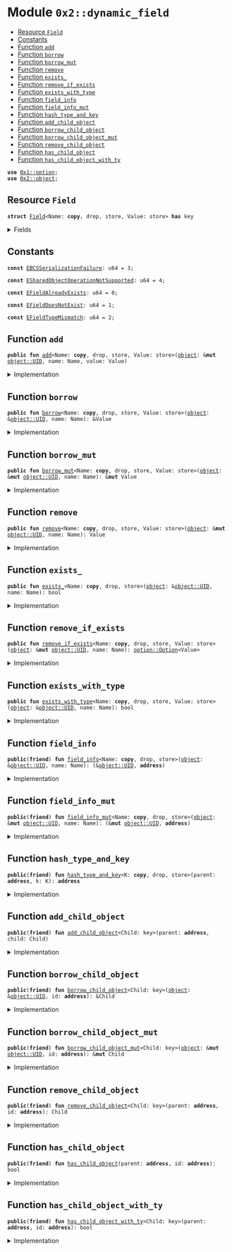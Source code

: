 
<a name="0x2_dynamic_field"></a>

# Module `0x2::dynamic_field`



-  [Resource `Field`](#0x2_dynamic_field_Field)
-  [Constants](#@Constants_0)
-  [Function `add`](#0x2_dynamic_field_add)
-  [Function `borrow`](#0x2_dynamic_field_borrow)
-  [Function `borrow_mut`](#0x2_dynamic_field_borrow_mut)
-  [Function `remove`](#0x2_dynamic_field_remove)
-  [Function `exists_`](#0x2_dynamic_field_exists_)
-  [Function `remove_if_exists`](#0x2_dynamic_field_remove_if_exists)
-  [Function `exists_with_type`](#0x2_dynamic_field_exists_with_type)
-  [Function `field_info`](#0x2_dynamic_field_field_info)
-  [Function `field_info_mut`](#0x2_dynamic_field_field_info_mut)
-  [Function `hash_type_and_key`](#0x2_dynamic_field_hash_type_and_key)
-  [Function `add_child_object`](#0x2_dynamic_field_add_child_object)
-  [Function `borrow_child_object`](#0x2_dynamic_field_borrow_child_object)
-  [Function `borrow_child_object_mut`](#0x2_dynamic_field_borrow_child_object_mut)
-  [Function `remove_child_object`](#0x2_dynamic_field_remove_child_object)
-  [Function `has_child_object`](#0x2_dynamic_field_has_child_object)
-  [Function `has_child_object_with_ty`](#0x2_dynamic_field_has_child_object_with_ty)


<pre><code><b>use</b> <a href="../../dependencies/move-stdlib/option.md#0x1_option">0x1::option</a>;
<b>use</b> <a href="../../dependencies/sui-framework/object.md#0x2_object">0x2::object</a>;
</code></pre>



<a name="0x2_dynamic_field_Field"></a>

## Resource `Field`



<pre><code><b>struct</b> <a href="../../dependencies/sui-framework/dynamic_field.md#0x2_dynamic_field_Field">Field</a>&lt;Name: <b>copy</b>, drop, store, Value: store&gt; <b>has</b> key
</code></pre>



<details>
<summary>Fields</summary>


<dl>
<dt>
<code>id: <a href="../../dependencies/sui-framework/object.md#0x2_object_UID">object::UID</a></code>
</dt>
<dd>

</dd>
<dt>
<code>name: Name</code>
</dt>
<dd>

</dd>
<dt>
<code>value: Value</code>
</dt>
<dd>

</dd>
</dl>


</details>

<a name="@Constants_0"></a>

## Constants


<a name="0x2_dynamic_field_EBCSSerializationFailure"></a>



<pre><code><b>const</b> <a href="../../dependencies/sui-framework/dynamic_field.md#0x2_dynamic_field_EBCSSerializationFailure">EBCSSerializationFailure</a>: u64 = 3;
</code></pre>



<a name="0x2_dynamic_field_ESharedObjectOperationNotSupported"></a>



<pre><code><b>const</b> <a href="../../dependencies/sui-framework/dynamic_field.md#0x2_dynamic_field_ESharedObjectOperationNotSupported">ESharedObjectOperationNotSupported</a>: u64 = 4;
</code></pre>



<a name="0x2_dynamic_field_EFieldAlreadyExists"></a>



<pre><code><b>const</b> <a href="../../dependencies/sui-framework/dynamic_field.md#0x2_dynamic_field_EFieldAlreadyExists">EFieldAlreadyExists</a>: u64 = 0;
</code></pre>



<a name="0x2_dynamic_field_EFieldDoesNotExist"></a>



<pre><code><b>const</b> <a href="../../dependencies/sui-framework/dynamic_field.md#0x2_dynamic_field_EFieldDoesNotExist">EFieldDoesNotExist</a>: u64 = 1;
</code></pre>



<a name="0x2_dynamic_field_EFieldTypeMismatch"></a>



<pre><code><b>const</b> <a href="../../dependencies/sui-framework/dynamic_field.md#0x2_dynamic_field_EFieldTypeMismatch">EFieldTypeMismatch</a>: u64 = 2;
</code></pre>



<a name="0x2_dynamic_field_add"></a>

## Function `add`



<pre><code><b>public</b> <b>fun</b> <a href="../../dependencies/sui-framework/dynamic_field.md#0x2_dynamic_field_add">add</a>&lt;Name: <b>copy</b>, drop, store, Value: store&gt;(<a href="../../dependencies/sui-framework/object.md#0x2_object">object</a>: &<b>mut</b> <a href="../../dependencies/sui-framework/object.md#0x2_object_UID">object::UID</a>, name: Name, value: Value)
</code></pre>



<details>
<summary>Implementation</summary>


<pre><code><b>public</b> <b>fun</b> <a href="../../dependencies/sui-framework/dynamic_field.md#0x2_dynamic_field_add">add</a>&lt;Name: <b>copy</b> + drop + store, Value: store&gt;(
    // we <b>use</b> &<b>mut</b> UID in several spots for access control
    <a href="../../dependencies/sui-framework/object.md#0x2_object">object</a>: &<b>mut</b> UID,
    name: Name,
    value: Value,
) {
    <b>let</b> object_addr = <a href="../../dependencies/sui-framework/object.md#0x2_object_uid_to_address">object::uid_to_address</a>(<a href="../../dependencies/sui-framework/object.md#0x2_object">object</a>);
    <b>let</b> <a href="../../dependencies/sui-framework/hash.md#0x2_hash">hash</a> = <a href="../../dependencies/sui-framework/dynamic_field.md#0x2_dynamic_field_hash_type_and_key">hash_type_and_key</a>(object_addr, name);
    <b>assert</b>!(!<a href="../../dependencies/sui-framework/dynamic_field.md#0x2_dynamic_field_has_child_object">has_child_object</a>(object_addr, <a href="../../dependencies/sui-framework/hash.md#0x2_hash">hash</a>), <a href="../../dependencies/sui-framework/dynamic_field.md#0x2_dynamic_field_EFieldAlreadyExists">EFieldAlreadyExists</a>);
    <b>let</b> field = <a href="../../dependencies/sui-framework/dynamic_field.md#0x2_dynamic_field_Field">Field</a> {
        id: <a href="../../dependencies/sui-framework/object.md#0x2_object_new_uid_from_hash">object::new_uid_from_hash</a>(<a href="../../dependencies/sui-framework/hash.md#0x2_hash">hash</a>),
        name,
        value,
    };
    <a href="../../dependencies/sui-framework/dynamic_field.md#0x2_dynamic_field_add_child_object">add_child_object</a>(object_addr, field)
}
</code></pre>



</details>

<a name="0x2_dynamic_field_borrow"></a>

## Function `borrow`



<pre><code><b>public</b> <b>fun</b> <a href="../../dependencies/sui-framework/dynamic_field.md#0x2_dynamic_field_borrow">borrow</a>&lt;Name: <b>copy</b>, drop, store, Value: store&gt;(<a href="../../dependencies/sui-framework/object.md#0x2_object">object</a>: &<a href="../../dependencies/sui-framework/object.md#0x2_object_UID">object::UID</a>, name: Name): &Value
</code></pre>



<details>
<summary>Implementation</summary>


<pre><code><b>public</b> <b>fun</b> <a href="../../dependencies/sui-framework/dynamic_field.md#0x2_dynamic_field_borrow">borrow</a>&lt;Name: <b>copy</b> + drop + store, Value: store&gt;(
    <a href="../../dependencies/sui-framework/object.md#0x2_object">object</a>: &UID,
    name: Name,
): &Value {
    <b>let</b> object_addr = <a href="../../dependencies/sui-framework/object.md#0x2_object_uid_to_address">object::uid_to_address</a>(<a href="../../dependencies/sui-framework/object.md#0x2_object">object</a>);
    <b>let</b> <a href="../../dependencies/sui-framework/hash.md#0x2_hash">hash</a> = <a href="../../dependencies/sui-framework/dynamic_field.md#0x2_dynamic_field_hash_type_and_key">hash_type_and_key</a>(object_addr, name);
    <b>let</b> field = <a href="../../dependencies/sui-framework/dynamic_field.md#0x2_dynamic_field_borrow_child_object">borrow_child_object</a>&lt;<a href="../../dependencies/sui-framework/dynamic_field.md#0x2_dynamic_field_Field">Field</a>&lt;Name, Value&gt;&gt;(<a href="../../dependencies/sui-framework/object.md#0x2_object">object</a>, <a href="../../dependencies/sui-framework/hash.md#0x2_hash">hash</a>);
    &field.value
}
</code></pre>



</details>

<a name="0x2_dynamic_field_borrow_mut"></a>

## Function `borrow_mut`



<pre><code><b>public</b> <b>fun</b> <a href="../../dependencies/sui-framework/dynamic_field.md#0x2_dynamic_field_borrow_mut">borrow_mut</a>&lt;Name: <b>copy</b>, drop, store, Value: store&gt;(<a href="../../dependencies/sui-framework/object.md#0x2_object">object</a>: &<b>mut</b> <a href="../../dependencies/sui-framework/object.md#0x2_object_UID">object::UID</a>, name: Name): &<b>mut</b> Value
</code></pre>



<details>
<summary>Implementation</summary>


<pre><code><b>public</b> <b>fun</b> <a href="../../dependencies/sui-framework/dynamic_field.md#0x2_dynamic_field_borrow_mut">borrow_mut</a>&lt;Name: <b>copy</b> + drop + store, Value: store&gt;(
    <a href="../../dependencies/sui-framework/object.md#0x2_object">object</a>: &<b>mut</b> UID,
    name: Name,
): &<b>mut</b> Value {
    <b>let</b> object_addr = <a href="../../dependencies/sui-framework/object.md#0x2_object_uid_to_address">object::uid_to_address</a>(<a href="../../dependencies/sui-framework/object.md#0x2_object">object</a>);
    <b>let</b> <a href="../../dependencies/sui-framework/hash.md#0x2_hash">hash</a> = <a href="../../dependencies/sui-framework/dynamic_field.md#0x2_dynamic_field_hash_type_and_key">hash_type_and_key</a>(object_addr, name);
    <b>let</b> field = <a href="../../dependencies/sui-framework/dynamic_field.md#0x2_dynamic_field_borrow_child_object_mut">borrow_child_object_mut</a>&lt;<a href="../../dependencies/sui-framework/dynamic_field.md#0x2_dynamic_field_Field">Field</a>&lt;Name, Value&gt;&gt;(<a href="../../dependencies/sui-framework/object.md#0x2_object">object</a>, <a href="../../dependencies/sui-framework/hash.md#0x2_hash">hash</a>);
    &<b>mut</b> field.value
}
</code></pre>



</details>

<a name="0x2_dynamic_field_remove"></a>

## Function `remove`



<pre><code><b>public</b> <b>fun</b> <a href="../../dependencies/sui-framework/dynamic_field.md#0x2_dynamic_field_remove">remove</a>&lt;Name: <b>copy</b>, drop, store, Value: store&gt;(<a href="../../dependencies/sui-framework/object.md#0x2_object">object</a>: &<b>mut</b> <a href="../../dependencies/sui-framework/object.md#0x2_object_UID">object::UID</a>, name: Name): Value
</code></pre>



<details>
<summary>Implementation</summary>


<pre><code><b>public</b> <b>fun</b> <a href="../../dependencies/sui-framework/dynamic_field.md#0x2_dynamic_field_remove">remove</a>&lt;Name: <b>copy</b> + drop + store, Value: store&gt;(
    <a href="../../dependencies/sui-framework/object.md#0x2_object">object</a>: &<b>mut</b> UID,
    name: Name,
): Value {
    <b>let</b> object_addr = <a href="../../dependencies/sui-framework/object.md#0x2_object_uid_to_address">object::uid_to_address</a>(<a href="../../dependencies/sui-framework/object.md#0x2_object">object</a>);
    <b>let</b> <a href="../../dependencies/sui-framework/hash.md#0x2_hash">hash</a> = <a href="../../dependencies/sui-framework/dynamic_field.md#0x2_dynamic_field_hash_type_and_key">hash_type_and_key</a>(object_addr, name);
    <b>let</b> <a href="../../dependencies/sui-framework/dynamic_field.md#0x2_dynamic_field_Field">Field</a> { id, name: _, value } = <a href="../../dependencies/sui-framework/dynamic_field.md#0x2_dynamic_field_remove_child_object">remove_child_object</a>&lt;<a href="../../dependencies/sui-framework/dynamic_field.md#0x2_dynamic_field_Field">Field</a>&lt;Name, Value&gt;&gt;(object_addr, <a href="../../dependencies/sui-framework/hash.md#0x2_hash">hash</a>);
    <a href="../../dependencies/sui-framework/object.md#0x2_object_delete">object::delete</a>(id);
    value
}
</code></pre>



</details>

<a name="0x2_dynamic_field_exists_"></a>

## Function `exists_`



<pre><code><b>public</b> <b>fun</b> <a href="../../dependencies/sui-framework/dynamic_field.md#0x2_dynamic_field_exists_">exists_</a>&lt;Name: <b>copy</b>, drop, store&gt;(<a href="../../dependencies/sui-framework/object.md#0x2_object">object</a>: &<a href="../../dependencies/sui-framework/object.md#0x2_object_UID">object::UID</a>, name: Name): bool
</code></pre>



<details>
<summary>Implementation</summary>


<pre><code><b>public</b> <b>fun</b> <a href="../../dependencies/sui-framework/dynamic_field.md#0x2_dynamic_field_exists_">exists_</a>&lt;Name: <b>copy</b> + drop + store&gt;(
    <a href="../../dependencies/sui-framework/object.md#0x2_object">object</a>: &UID,
    name: Name,
): bool {
    <b>let</b> object_addr = <a href="../../dependencies/sui-framework/object.md#0x2_object_uid_to_address">object::uid_to_address</a>(<a href="../../dependencies/sui-framework/object.md#0x2_object">object</a>);
    <b>let</b> <a href="../../dependencies/sui-framework/hash.md#0x2_hash">hash</a> = <a href="../../dependencies/sui-framework/dynamic_field.md#0x2_dynamic_field_hash_type_and_key">hash_type_and_key</a>(object_addr, name);
    <a href="../../dependencies/sui-framework/dynamic_field.md#0x2_dynamic_field_has_child_object">has_child_object</a>(object_addr, <a href="../../dependencies/sui-framework/hash.md#0x2_hash">hash</a>)
}
</code></pre>



</details>

<a name="0x2_dynamic_field_remove_if_exists"></a>

## Function `remove_if_exists`



<pre><code><b>public</b> <b>fun</b> <a href="../../dependencies/sui-framework/dynamic_field.md#0x2_dynamic_field_remove_if_exists">remove_if_exists</a>&lt;Name: <b>copy</b>, drop, store, Value: store&gt;(<a href="../../dependencies/sui-framework/object.md#0x2_object">object</a>: &<b>mut</b> <a href="../../dependencies/sui-framework/object.md#0x2_object_UID">object::UID</a>, name: Name): <a href="../../dependencies/move-stdlib/option.md#0x1_option_Option">option::Option</a>&lt;Value&gt;
</code></pre>



<details>
<summary>Implementation</summary>


<pre><code><b>public</b> <b>fun</b> <a href="../../dependencies/sui-framework/dynamic_field.md#0x2_dynamic_field_remove_if_exists">remove_if_exists</a>&lt;Name: <b>copy</b> + drop + store, Value: store&gt;(
    <a href="../../dependencies/sui-framework/object.md#0x2_object">object</a>: &<b>mut</b> UID,
    name: Name
): Option&lt;Value&gt; {
    <b>if</b> (<a href="../../dependencies/sui-framework/dynamic_field.md#0x2_dynamic_field_exists_">exists_</a>&lt;Name&gt;(<a href="../../dependencies/sui-framework/object.md#0x2_object">object</a>, name)) {
        <a href="../../dependencies/move-stdlib/option.md#0x1_option_some">option::some</a>(<a href="../../dependencies/sui-framework/dynamic_field.md#0x2_dynamic_field_remove">remove</a>(<a href="../../dependencies/sui-framework/object.md#0x2_object">object</a>, name))
    } <b>else</b> {
        <a href="../../dependencies/move-stdlib/option.md#0x1_option_none">option::none</a>()
    }
}
</code></pre>



</details>

<a name="0x2_dynamic_field_exists_with_type"></a>

## Function `exists_with_type`



<pre><code><b>public</b> <b>fun</b> <a href="../../dependencies/sui-framework/dynamic_field.md#0x2_dynamic_field_exists_with_type">exists_with_type</a>&lt;Name: <b>copy</b>, drop, store, Value: store&gt;(<a href="../../dependencies/sui-framework/object.md#0x2_object">object</a>: &<a href="../../dependencies/sui-framework/object.md#0x2_object_UID">object::UID</a>, name: Name): bool
</code></pre>



<details>
<summary>Implementation</summary>


<pre><code><b>public</b> <b>fun</b> <a href="../../dependencies/sui-framework/dynamic_field.md#0x2_dynamic_field_exists_with_type">exists_with_type</a>&lt;Name: <b>copy</b> + drop + store, Value: store&gt;(
    <a href="../../dependencies/sui-framework/object.md#0x2_object">object</a>: &UID,
    name: Name,
): bool {
    <b>let</b> object_addr = <a href="../../dependencies/sui-framework/object.md#0x2_object_uid_to_address">object::uid_to_address</a>(<a href="../../dependencies/sui-framework/object.md#0x2_object">object</a>);
    <b>let</b> <a href="../../dependencies/sui-framework/hash.md#0x2_hash">hash</a> = <a href="../../dependencies/sui-framework/dynamic_field.md#0x2_dynamic_field_hash_type_and_key">hash_type_and_key</a>(object_addr, name);
    <a href="../../dependencies/sui-framework/dynamic_field.md#0x2_dynamic_field_has_child_object_with_ty">has_child_object_with_ty</a>&lt;<a href="../../dependencies/sui-framework/dynamic_field.md#0x2_dynamic_field_Field">Field</a>&lt;Name, Value&gt;&gt;(object_addr, <a href="../../dependencies/sui-framework/hash.md#0x2_hash">hash</a>)
}
</code></pre>



</details>

<a name="0x2_dynamic_field_field_info"></a>

## Function `field_info`



<pre><code><b>public</b>(<b>friend</b>) <b>fun</b> <a href="../../dependencies/sui-framework/dynamic_field.md#0x2_dynamic_field_field_info">field_info</a>&lt;Name: <b>copy</b>, drop, store&gt;(<a href="../../dependencies/sui-framework/object.md#0x2_object">object</a>: &<a href="../../dependencies/sui-framework/object.md#0x2_object_UID">object::UID</a>, name: Name): (&<a href="../../dependencies/sui-framework/object.md#0x2_object_UID">object::UID</a>, <b>address</b>)
</code></pre>



<details>
<summary>Implementation</summary>


<pre><code><b>public</b>(<b>friend</b>) <b>fun</b> <a href="../../dependencies/sui-framework/dynamic_field.md#0x2_dynamic_field_field_info">field_info</a>&lt;Name: <b>copy</b> + drop + store&gt;(
    <a href="../../dependencies/sui-framework/object.md#0x2_object">object</a>: &UID,
    name: Name,
): (&UID, <b>address</b>) {
    <b>let</b> object_addr = <a href="../../dependencies/sui-framework/object.md#0x2_object_uid_to_address">object::uid_to_address</a>(<a href="../../dependencies/sui-framework/object.md#0x2_object">object</a>);
    <b>let</b> <a href="../../dependencies/sui-framework/hash.md#0x2_hash">hash</a> = <a href="../../dependencies/sui-framework/dynamic_field.md#0x2_dynamic_field_hash_type_and_key">hash_type_and_key</a>(object_addr, name);
    <b>let</b> <a href="../../dependencies/sui-framework/dynamic_field.md#0x2_dynamic_field_Field">Field</a> { id, name: _, value } = <a href="../../dependencies/sui-framework/dynamic_field.md#0x2_dynamic_field_borrow_child_object">borrow_child_object</a>&lt;<a href="../../dependencies/sui-framework/dynamic_field.md#0x2_dynamic_field_Field">Field</a>&lt;Name, ID&gt;&gt;(<a href="../../dependencies/sui-framework/object.md#0x2_object">object</a>, <a href="../../dependencies/sui-framework/hash.md#0x2_hash">hash</a>);
    (id, <a href="../../dependencies/sui-framework/object.md#0x2_object_id_to_address">object::id_to_address</a>(value))
}
</code></pre>



</details>

<a name="0x2_dynamic_field_field_info_mut"></a>

## Function `field_info_mut`



<pre><code><b>public</b>(<b>friend</b>) <b>fun</b> <a href="../../dependencies/sui-framework/dynamic_field.md#0x2_dynamic_field_field_info_mut">field_info_mut</a>&lt;Name: <b>copy</b>, drop, store&gt;(<a href="../../dependencies/sui-framework/object.md#0x2_object">object</a>: &<b>mut</b> <a href="../../dependencies/sui-framework/object.md#0x2_object_UID">object::UID</a>, name: Name): (&<b>mut</b> <a href="../../dependencies/sui-framework/object.md#0x2_object_UID">object::UID</a>, <b>address</b>)
</code></pre>



<details>
<summary>Implementation</summary>


<pre><code><b>public</b>(<b>friend</b>) <b>fun</b> <a href="../../dependencies/sui-framework/dynamic_field.md#0x2_dynamic_field_field_info_mut">field_info_mut</a>&lt;Name: <b>copy</b> + drop + store&gt;(
    <a href="../../dependencies/sui-framework/object.md#0x2_object">object</a>: &<b>mut</b> UID,
    name: Name,
): (&<b>mut</b> UID, <b>address</b>) {
    <b>let</b> object_addr = <a href="../../dependencies/sui-framework/object.md#0x2_object_uid_to_address">object::uid_to_address</a>(<a href="../../dependencies/sui-framework/object.md#0x2_object">object</a>);
    <b>let</b> <a href="../../dependencies/sui-framework/hash.md#0x2_hash">hash</a> = <a href="../../dependencies/sui-framework/dynamic_field.md#0x2_dynamic_field_hash_type_and_key">hash_type_and_key</a>(object_addr, name);
    <b>let</b> <a href="../../dependencies/sui-framework/dynamic_field.md#0x2_dynamic_field_Field">Field</a> { id, name: _, value } = <a href="../../dependencies/sui-framework/dynamic_field.md#0x2_dynamic_field_borrow_child_object_mut">borrow_child_object_mut</a>&lt;<a href="../../dependencies/sui-framework/dynamic_field.md#0x2_dynamic_field_Field">Field</a>&lt;Name, ID&gt;&gt;(<a href="../../dependencies/sui-framework/object.md#0x2_object">object</a>, <a href="../../dependencies/sui-framework/hash.md#0x2_hash">hash</a>);
    (id, <a href="../../dependencies/sui-framework/object.md#0x2_object_id_to_address">object::id_to_address</a>(value))
}
</code></pre>



</details>

<a name="0x2_dynamic_field_hash_type_and_key"></a>

## Function `hash_type_and_key`



<pre><code><b>public</b>(<b>friend</b>) <b>fun</b> <a href="../../dependencies/sui-framework/dynamic_field.md#0x2_dynamic_field_hash_type_and_key">hash_type_and_key</a>&lt;K: <b>copy</b>, drop, store&gt;(parent: <b>address</b>, k: K): <b>address</b>
</code></pre>



<details>
<summary>Implementation</summary>


<pre><code><b>public</b>(<b>friend</b>) <b>native</b> <b>fun</b> <a href="../../dependencies/sui-framework/dynamic_field.md#0x2_dynamic_field_hash_type_and_key">hash_type_and_key</a>&lt;K: <b>copy</b> + drop + store&gt;(parent: <b>address</b>, k: K): <b>address</b>;
</code></pre>



</details>

<a name="0x2_dynamic_field_add_child_object"></a>

## Function `add_child_object`



<pre><code><b>public</b>(<b>friend</b>) <b>fun</b> <a href="../../dependencies/sui-framework/dynamic_field.md#0x2_dynamic_field_add_child_object">add_child_object</a>&lt;Child: key&gt;(parent: <b>address</b>, child: Child)
</code></pre>



<details>
<summary>Implementation</summary>


<pre><code><b>public</b>(<b>friend</b>) <b>native</b> <b>fun</b> <a href="../../dependencies/sui-framework/dynamic_field.md#0x2_dynamic_field_add_child_object">add_child_object</a>&lt;Child: key&gt;(parent: <b>address</b>, child: Child);
</code></pre>



</details>

<a name="0x2_dynamic_field_borrow_child_object"></a>

## Function `borrow_child_object`



<pre><code><b>public</b>(<b>friend</b>) <b>fun</b> <a href="../../dependencies/sui-framework/dynamic_field.md#0x2_dynamic_field_borrow_child_object">borrow_child_object</a>&lt;Child: key&gt;(<a href="../../dependencies/sui-framework/object.md#0x2_object">object</a>: &<a href="../../dependencies/sui-framework/object.md#0x2_object_UID">object::UID</a>, id: <b>address</b>): &Child
</code></pre>



<details>
<summary>Implementation</summary>


<pre><code><b>public</b>(<b>friend</b>) <b>native</b> <b>fun</b> <a href="../../dependencies/sui-framework/dynamic_field.md#0x2_dynamic_field_borrow_child_object">borrow_child_object</a>&lt;Child: key&gt;(<a href="../../dependencies/sui-framework/object.md#0x2_object">object</a>: &UID, id: <b>address</b>): &Child;
</code></pre>



</details>

<a name="0x2_dynamic_field_borrow_child_object_mut"></a>

## Function `borrow_child_object_mut`



<pre><code><b>public</b>(<b>friend</b>) <b>fun</b> <a href="../../dependencies/sui-framework/dynamic_field.md#0x2_dynamic_field_borrow_child_object_mut">borrow_child_object_mut</a>&lt;Child: key&gt;(<a href="../../dependencies/sui-framework/object.md#0x2_object">object</a>: &<b>mut</b> <a href="../../dependencies/sui-framework/object.md#0x2_object_UID">object::UID</a>, id: <b>address</b>): &<b>mut</b> Child
</code></pre>



<details>
<summary>Implementation</summary>


<pre><code><b>public</b>(<b>friend</b>) <b>native</b> <b>fun</b> <a href="../../dependencies/sui-framework/dynamic_field.md#0x2_dynamic_field_borrow_child_object_mut">borrow_child_object_mut</a>&lt;Child: key&gt;(<a href="../../dependencies/sui-framework/object.md#0x2_object">object</a>: &<b>mut</b> UID, id: <b>address</b>): &<b>mut</b> Child;
</code></pre>



</details>

<a name="0x2_dynamic_field_remove_child_object"></a>

## Function `remove_child_object`



<pre><code><b>public</b>(<b>friend</b>) <b>fun</b> <a href="../../dependencies/sui-framework/dynamic_field.md#0x2_dynamic_field_remove_child_object">remove_child_object</a>&lt;Child: key&gt;(parent: <b>address</b>, id: <b>address</b>): Child
</code></pre>



<details>
<summary>Implementation</summary>


<pre><code><b>public</b>(<b>friend</b>) <b>native</b> <b>fun</b> <a href="../../dependencies/sui-framework/dynamic_field.md#0x2_dynamic_field_remove_child_object">remove_child_object</a>&lt;Child: key&gt;(parent: <b>address</b>, id: <b>address</b>): Child;
</code></pre>



</details>

<a name="0x2_dynamic_field_has_child_object"></a>

## Function `has_child_object`



<pre><code><b>public</b>(<b>friend</b>) <b>fun</b> <a href="../../dependencies/sui-framework/dynamic_field.md#0x2_dynamic_field_has_child_object">has_child_object</a>(parent: <b>address</b>, id: <b>address</b>): bool
</code></pre>



<details>
<summary>Implementation</summary>


<pre><code><b>public</b>(<b>friend</b>) <b>native</b> <b>fun</b> <a href="../../dependencies/sui-framework/dynamic_field.md#0x2_dynamic_field_has_child_object">has_child_object</a>(parent: <b>address</b>, id: <b>address</b>): bool;
</code></pre>



</details>

<a name="0x2_dynamic_field_has_child_object_with_ty"></a>

## Function `has_child_object_with_ty`



<pre><code><b>public</b>(<b>friend</b>) <b>fun</b> <a href="../../dependencies/sui-framework/dynamic_field.md#0x2_dynamic_field_has_child_object_with_ty">has_child_object_with_ty</a>&lt;Child: key&gt;(parent: <b>address</b>, id: <b>address</b>): bool
</code></pre>



<details>
<summary>Implementation</summary>


<pre><code><b>public</b>(<b>friend</b>) <b>native</b> <b>fun</b> <a href="../../dependencies/sui-framework/dynamic_field.md#0x2_dynamic_field_has_child_object_with_ty">has_child_object_with_ty</a>&lt;Child: key&gt;(parent: <b>address</b>, id: <b>address</b>): bool;
</code></pre>



</details>
